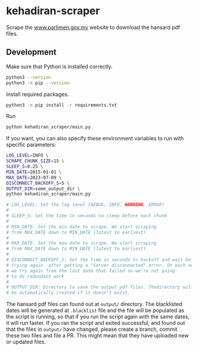 # kehadiran-scraper

Scrape the www.parlimen.gov.my website to download the hansard pdf files.

## Development

Make sure that Python is installed correctly.

```bash
python3 --version
python3 -m pip --version
```

Install required packages.

```bash
python3 -m pip install -r requirements.txt
```
Run

```bash
python kehadiran_scraper/main.py
```

If you want, you can also specify these environment variables to run with specific parameters:

```bash
LOG_LEVEL=INFO \
SCRAPE_CHUNK_SIZE=15 \
SLEEP_S=0.25 \
MIN_DATE=2015-01-01 \
MAX_DATE=2023-07-09 \
DISCONNECT_BACKOFF_S=5 \
OUTPUT_DIR=some_output_dir \
python kehadiran_scraper/main.py

# LOG_LEVEL: Set the log level (DEBUG, INFO, WARNING, ERROR)
#
# SLEEP_S: Set the time in seconds to sleep before each chunk
#
# MIN_DATE: Set the min date to scrape. We start scraping
# from MAX_DATE down to MIN_DATE (latest to earliest)
#
# MAX_DATE: Set the max date to scrape. We start scraping
# from MAX_DATE down to MIN_DATE (latest to earliest)
#
# DISCONNECT_BACKOFF_S: Set the time in seconds to backoff and wait before
# trying again  after getting a "Server disconnected" error. On each next try,
# we try again from the last date that failed so we're not going
# to do redundant work
#
# OUTPUT_DIR: Directory to save the output pdf files. Thedirectory will
# be automatically created if it doesn't exist.
```

The hansard pdf files can found out at `output/` directory. The blacklisted dates will be generated at `.blacklist` file and the file will be populated as the script is running, so that if you run the script again with the same dates, it will run faster. If you ran the script and exited successful, and found out that the files in `output/` have changed, please create a branch, commit these two files and file a PR. This might mean that they have uploaded new or updated files.
